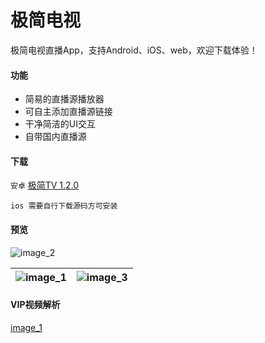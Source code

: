 # 极简电视

极简电视直播App，支持Android、iOS、web，欢迎下载体验！

#### 功能

- 简易的直播源播放器
- 可自主添加直播源链接
- 干净简洁的UI交互
- 自带国内直播源

#### 下载

`安卓` [极简TV 1.2.0](https://github.com/aiyakuaile/easy_tv_live/releases)

`ios 需要自行下载源码方可安装`

#### 预览

![image_2](https://raw.githubusercontent.com/aiyakuaile/easy_tv_live/main/img_2.jpeg)

![image_1](https://raw.githubusercontent.com/aiyakuaile/easy_tv_live/main/img_1.jpeg) | ![image_3](https://raw.githubusercontent.com/aiyakuaile/easy_tv_live/main/img_3.jpeg)
---|---

#### VIP视频解析
[image_1](https://raw.githubusercontent.com/aiyakuaile/easy_tv_live/main/img_4.jpeg) 



